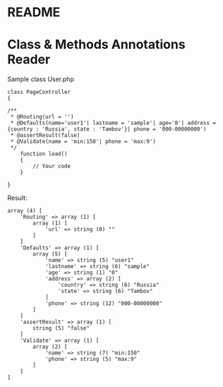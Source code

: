 README
=========================
Class & Methods Annotations Reader
===

Sample class User.php

    class PageController
    {
    
    /**
     * @Routing(url = '')
     * @Defaults(name='user1'| lastname = 'sample'| age='0'| address = {country : 'Russia', state : 'Tambov'}| phone = '000-00000000')
     * @assertResult(false)
     * @Validate(name = 'min:150'| phone = 'max:9')
     */
        function load()
        {
            // Your code
        }
        
    }

Result:

    array (4) [
        'Routing' => array (1) [
            array (1) [
                'url' => string (0) ""
            ]
        ]
        'Defaults' => array (1) [
            array (5) [
                'name' => string (5) "user1"
                'lastname' => string (6) "sample"
                'age' => string (1) "0"
                'address' => array (2) [
                    'country' => string (6) "Russia"
                    'state' => string (6) "Tambov"
                ]
                'phone' => string (12) "000-00000000"
            ]
        ]
        'assertResult' => array (1) [
            string (5) "false"
        ]
        'Validate' => array (1) [
            array (2) [
                'name' => string (7) "min:150"
                'phone' => string (5) "max:9"
            ]
        ]
    ]
    
